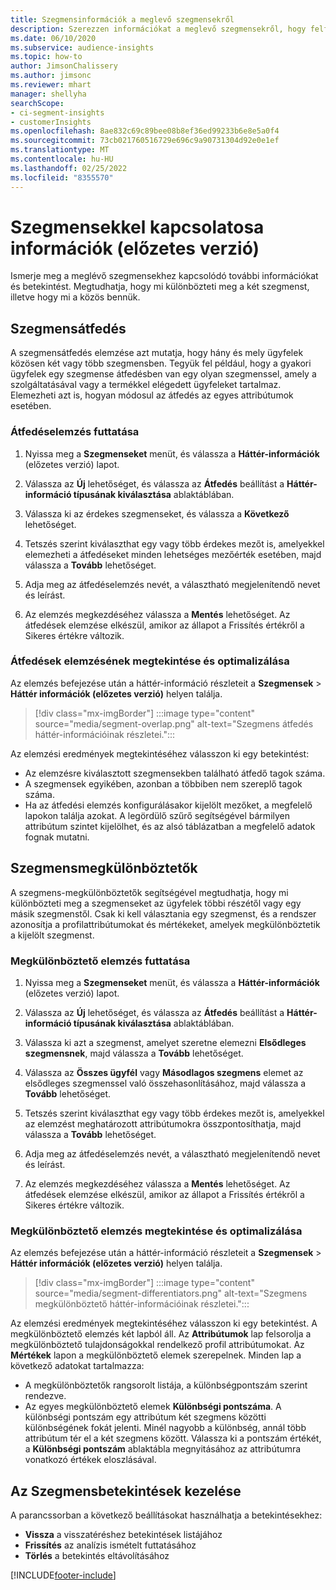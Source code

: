 ```yaml
---
title: Szegmensinformációk a meglevő szegmensekről
description: Szerezzen információkat a meglevő szegmensekről, hogy felfedezhesse a különbségeket és egyezéseket.
ms.date: 06/10/2020
ms.subservice: audience-insights
ms.topic: how-to
author: JimsonChalissery
ms.author: jimsonc
ms.reviewer: mhart
manager: shellyha
searchScope:
- ci-segment-insights
- customerInsights
ms.openlocfilehash: 8ae832c69c89bee08b8ef36ed99233b6e8e5a0f4
ms.sourcegitcommit: 73cb021760516729e696c9a90731304d92e0e1ef
ms.translationtype: MT
ms.contentlocale: hu-HU
ms.lasthandoff: 02/25/2022
ms.locfileid: "8355570"
---
```

# <a name="segment-insights-preview"></a>Szegmensekkel kapcsolatosa információk (előzetes verzió)

Ismerje meg a meglévő szegmensekhez kapcsolódó további információkat és betekintést. Megtudhatja, hogy mi különbözteti meg a két szegmenst, illetve hogy mi a közös bennük.

## <a name="segment-overlap"></a>Szegmensátfedés

A szegmensátfedés elemzése azt mutatja, hogy hány és mely ügyfelek közösen két vagy több szegmensben. Tegyük fel például, hogy a gyakori ügyfelek egy szegmense átfedésben van egy olyan szegmenssel, amely a szolgáltatásával vagy a termékkel elégedett ügyfeleket tartalmaz.
Elemezheti azt is, hogyan módosul az átfedés az egyes attribútumok esetében.

### <a name="run-an-overlap-analysis"></a>Átfedéselemzés futtatása

1. Nyissa meg a **Szegmenseket** menüt, és válassza a **Háttér-információk** (előzetes verzió) lapot.

1. Válassza az **Új** lehetőséget, és válassza az **Átfedés** beállítást a **Háttér-információ típusának kiválasztása** ablaktáblában.

1. Válassza ki az érdekes szegmenseket, és válassza a **Következő** lehetőséget.

1. Tetszés szerint kiválaszthat egy vagy több érdekes mezőt is, amelyekkel elemezheti a átfedéseket minden lehetséges mezőérték esetében, majd válassza a **Tovább** lehetőséget.

1. Adja meg az átfedéselemzés nevét, a választható megjelenítendő nevet és leírást.

1. Az elemzés megkezdéséhez válassza a **Mentés** lehetőséget. Az átfedések elemzése elkészül, amikor az állapot a Frissítés értékről a Sikeres értékre változik.

### <a name="view-and-optimize-an-overlap-analysis"></a>Átfedések elemzésének megtekintése és optimalizálása

Az elemzés befejezése után a háttér-információ részleteit a **Szegmensek** > **Háttér információk (előzetes verzió)** helyen találja.

> [!div class="mx-imgBorder"]
> :::image type="content" source="media/segment-overlap.png" alt-text="Szegmens átfedés háttér-információinak részletei.":::

Az elemzési eredmények megtekintéséhez válasszon ki egy betekintést:

- Az elemzésre kiválasztott szegmensekben található átfedő tagok száma.
- A szegmensek egyikében, azonban a többiben nem szereplő tagok száma.
- Ha az átfedési elemzés konfigurálásakor kijelölt mezőket, a megfelelő lapokon találja azokat. A legördülő szűrő segítségével bármilyen attribútum szintet kijelölhet, és az alsó táblázatban a megfelelő adatok fognak mutatni.

## <a name="segment-differentiators"></a>Szegmensmegkülönböztetők

A szegmens-megkülönböztetők segítségével megtudhatja, hogy mi különbözteti meg a szegmenseket az ügyfelek többi részétől vagy egy másik szegmenstől. Csak ki kell választania egy szegmenst, és a rendszer azonosítja a profilattribútumokat és mértékeket, amelyek megkülönböztetik a kijelölt szegmenst.

### <a name="run-a-differentiator-analysis"></a>Megkülönböztető elemzés futtatása

1. Nyissa meg a **Szegmenseket** menüt, és válassza a **Háttér-információk** (előzetes verzió) lapot.

1. Válassza az **Új** lehetőséget, és válassza az **Átfedés** beállítást a **Háttér-információ típusának kiválasztása** ablaktáblában.

1. Válassza ki azt a szegmenst, amelyet szeretne elemezni **Elsődleges szegmensnek**, majd válassza a **Tovább** lehetőséget.

1. Válassza az **Összes ügyfél** vagy **Másodlagos szegmens** elemet az elsődleges szegmenssel való összehasonlításához, majd válassza a **Tovább** lehetőséget.

1. Tetszés szerint kiválaszthat egy vagy több érdekes mezőt is, amelyekkel az elemzést meghatározott attribútumokra összpontosíthatja, majd válassza a **Tovább** lehetőséget.

1. Adja meg az átfedéselemzés nevét, a választható megjelenítendő nevet és leírást.

1. Az elemzés megkezdéséhez válassza a **Mentés** lehetőséget. Az átfedések elemzése elkészül, amikor az állapot a Frissítés értékről a Sikeres értékre változik.

### <a name="view-and-optimize-a-differentiators-analysis"></a>Megkülönböztető elemzés megtekintése és optimalizálása

Az elemzés befejezése után a háttér-információ részleteit a **Szegmensek** > **Háttér információk (előzetes verzió)** helyen találja.

> [!div class="mx-imgBorder"]
> :::image type="content" source="media/segment-differentiators.png" alt-text="Szegmens megkülönböztető háttér-információinak részletei.":::

Az elemzési eredmények megtekintéséhez válasszon ki egy betekintést. A megkülönböztető elemzés két lapból áll. Az **Attribútumok** lap felsorolja a megkülönböztető tulajdonságokkal rendelkező profil attribútumokat. Az **Mértékek** lapon a megkülönböztető elemek szerepelnek. Minden lap a következő adatokat tartalmazza:

- A megkülönböztetők rangsorolt listája, a különbségpontszám szerint rendezve.
- Az egyes megkülönböztető elemek **Különbségi pontszáma**. A különbségi pontszám egy attribútum két szegmens közötti különbségének fokát jelenti. Minél nagyobb a különbség, annál több attribútum tér el a két szegmens között. Válassza ki a pontszám értékét, a **Különbségi pontszám** ablaktábla megnyitásához az attribútumra vonatkozó értékek eloszlásával.

## <a name="manage-segment-insights"></a>Az Szegmensbetekintések kezelése

A parancssorban a következő beállításokat használhatja a betekintésekhez:

- **Vissza** a visszatéréshez betekintések listájához
- **Frissítés** az analízis ismételt futtatásához
- **Törlés** a betekintés eltávolításához


[!INCLUDE[footer-include](../includes/footer-banner.md)]
